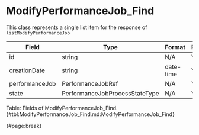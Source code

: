 <!--
    ATTENTION: This file was generated via gradle!
               Do NOT manually edit this file! Any such changes will be overwritten!
-->

# ModifyPerformanceJob_Find

This class represents a single list item for the response of  `listModifyPerformanceJob`

| Field | Type | Format | Required |
| ------- | ------- | ------- | --- |
| id | string | N/A | Yes |
| creationDate | string | date-time | Yes |
| performanceJob | PerformanceJobRef | N/A | Yes |
| state | PerformanceJobProcessStateType | N/A | Yes |

Table: Fields of ModifyPerformanceJob_Find. {#tbl:ModifyPerformanceJob_Find.md:ModifyPerformanceJob_Find}

{#page:break}
